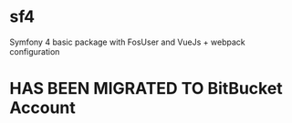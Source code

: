 # sf4
Symfony 4 basic package with FosUser and VueJs + webpack configuration

# HAS BEEN MIGRATED TO BitBucket Account
